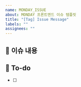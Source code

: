 ```yaml
---
name: MONDAY_ISSUE
about: MONDAY 프론트엔드 이슈 템플릿
title: "[Tag] Issue Message"
labels: ""
assignees: ""
---
```


## 📌 이슈 내용

<!--- 기능에 대한 설명을 작성해 주세요. -->

## 📝 To-do

<!-- 해야 할 일들에 대해 적어주세요 -->

- [ ]
